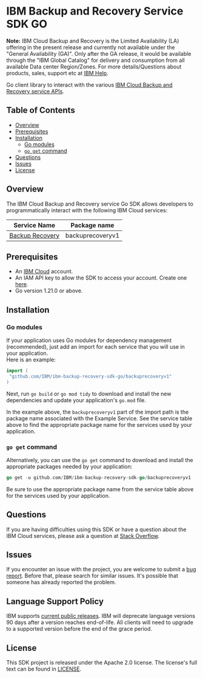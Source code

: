 # IBM Backup and Recovery Service SDK GO

**Note:**
IBM Cloud Backup and Recovery is the Limited Availability (LA) offering in the present release and currently not available under the "General Availability (GA)".  Only after the GA release, it would be available through the "IBM Global Catalog" for delivery and consumption from all available Data center Region/Zones.  For more details/Questions about products, sales, support etc at [IBM Help](https://www.ibm.com/contact/global).

Go client library to interact with the various [IBM Cloud Backup and Recovery service APIs](https://cloud.ibm.com/docs/allowlist/backup-recovery?topic=backup-recovery-compatibility-api).

## Table of Contents

- [Overview](#overview)
- [Prerequisites](#prerequisites)
- [Installation](#installation)
  - [Go modules](#go-modules)
  - [`go get` command](#go-get-command)
- [Questions](#questions)
- [Issues](#issues)
- [License](#license)

## Overview

The IBM Cloud Backup and Recovery service Go SDK allows developers to programmatically interact with the following IBM Cloud services:

Service Name | Package name
--- | ---
[Backup Recovery](https://cloud.ibm.com/docs/allowlist/backup-recovery) | backuprecoveryv1

## Prerequisites

[ibm-cloud-onboarding]: https://cloud.ibm.com/registration

- An [IBM Cloud][ibm-cloud-onboarding] account.
- An IAM API key to allow the SDK to access your account. Create one [here](https://cloud.ibm.com/iam/apikeys).
- Go version 1.21.0 or above.

## Installation

### Go modules  

If your application uses Go modules for dependency management (recommended), just add an import for each service
that you will use in your application.  
Here is an example:

```go
import (
 "github.com/IBM/ibm-backup-recovery-sdk-go/backuprecoveryv1"
)
```

Next, run `go build` or `go mod tidy` to download and install the new dependencies and update your application's
`go.mod` file.  

In the example above, the `backuprecoveryv1` part of the import path is the package name
associated with the Example Service.
See the service table above to find the appropriate package name for the services used by your application.

### `go get` command  

Alternatively, you can use the `go get` command to download and install the appropriate packages needed by your application:

``` go
go get -u github.com/IBM/ibm-backup-recovery-sdk-go/backuprecoveryv1
```

Be sure to use the appropriate package name from the service table above for the services used by your application.

## Questions

If you are having difficulties using this SDK or have a question about the IBM Cloud services,
please ask a question at
[Stack Overflow](http://stackoverflow.com/questions/ask?tags=ibm-cloud).

## Issues

If you encounter an issue with the project, you are welcome to submit a
[bug report](https://github.com/IBM/ibm-backup-recovery-sdk-go/issues).
Before that, please search for similar issues. It's possible that someone has already reported the problem.

## Language Support Policy

IBM supports [current public releases](https://golang.org/doc/devel/release.html). IBM will deprecate language versions 90 days after a version reaches end-of-life. All clients will need to upgrade to a supported version before the end of the grace period.

## License

This SDK project is released under the Apache 2.0 license.
The license's full text can be found in [LICENSE](LICENSE).
